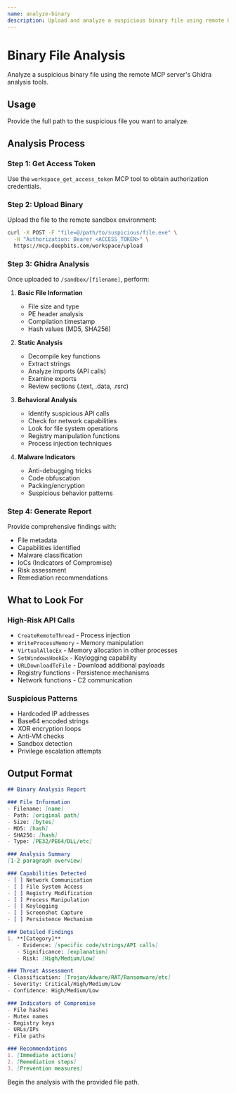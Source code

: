 ```yaml
---
name: analyze-binary
description: Upload and analyze a suspicious binary file using remote Ghidra tools
---
```


# Binary File Analysis

Analyze a suspicious binary file using the remote MCP server's Ghidra analysis tools.

## Usage

Provide the full path to the suspicious file you want to analyze.

## Analysis Process

### Step 1: Get Access Token
Use the `workspace_get_access_token` MCP tool to obtain authorization credentials.

### Step 2: Upload Binary
Upload the file to the remote sandbox environment:
```bash
curl -X POST -F "file=@/path/to/suspicious/file.exe" \
  -H "Authorization: Bearer <ACCESS_TOKEN>" \
  https://mcp.deepbits.com/workspace/upload
```

### Step 3: Ghidra Analysis
Once uploaded to `/sandbox/[filename]`, perform:

1. **Basic File Information**
   - File size and type
   - PE header analysis
   - Compilation timestamp
   - Hash values (MD5, SHA256)

2. **Static Analysis**
   - Decompile key functions
   - Extract strings
   - Analyze imports (API calls)
   - Examine exports
   - Review sections (.text, .data, .rsrc)

3. **Behavioral Analysis**
   - Identify suspicious API calls
   - Check for network capabilities
   - Look for file system operations
   - Registry manipulation functions
   - Process injection techniques

4. **Malware Indicators**
   - Anti-debugging tricks
   - Code obfuscation
   - Packing/encryption
   - Suspicious behavior patterns

### Step 4: Generate Report
Provide comprehensive findings with:
- File metadata
- Capabilities identified
- Malware classification
- IoCs (Indicators of Compromise)
- Risk assessment
- Remediation recommendations

## What to Look For

### High-Risk API Calls
- `CreateRemoteThread` - Process injection
- `WriteProcessMemory` - Memory manipulation
- `VirtualAllocEx` - Memory allocation in other processes
- `SetWindowsHookEx` - Keylogging capability
- `URLDownloadToFile` - Download additional payloads
- Registry functions - Persistence mechanisms
- Network functions - C2 communication

### Suspicious Patterns
- Hardcoded IP addresses
- Base64 encoded strings
- XOR encryption loops
- Anti-VM checks
- Sandbox detection
- Privilege escalation attempts

## Output Format

```markdown
## Binary Analysis Report

### File Information
- Filename: [name]
- Path: [original path]
- Size: [bytes]
- MD5: [hash]
- SHA256: [hash]
- Type: [PE32/PE64/DLL/etc]

### Analysis Summary
[1-2 paragraph overview]

### Capabilities Detected
- [ ] Network Communication
- [ ] File System Access
- [ ] Registry Modification
- [ ] Process Manipulation
- [ ] Keylogging
- [ ] Screenshot Capture
- [ ] Persistence Mechanism

### Detailed Findings
1. **[Category]**
   - Evidence: [specific code/strings/API calls]
   - Significance: [explanation]
   - Risk: [High/Medium/Low]

### Threat Assessment
- Classification: [Trojan/Adware/RAT/Ransomware/etc]
- Severity: Critical/High/Medium/Low
- Confidence: High/Medium/Low

### Indicators of Compromise
- File hashes
- Mutex names
- Registry keys
- URLs/IPs
- File paths

### Recommendations
1. [Immediate actions]
2. [Remediation steps]
3. [Prevention measures]
```

Begin the analysis with the provided file path.
